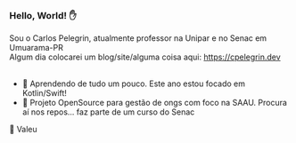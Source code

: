 ### Hello, World! :hand: 

Sou o Carlos Pelegrin, atualmente professor na Unipar e no Senac em Umuarama-PR<br>
Algum dia colocarei um blog/site/alguma coisa aqui: https://cpelegrin.dev<br><br>

- :thought_balloon: Aprendendo de tudo um pouco. Este ano estou focado em Kotlin/Swift!
- 🤔 Projeto OpenSource para gestão de ongs com foco na SAAU. Procura aí nos repos... faz parte de um curso do Senac

👋 Valeu 

